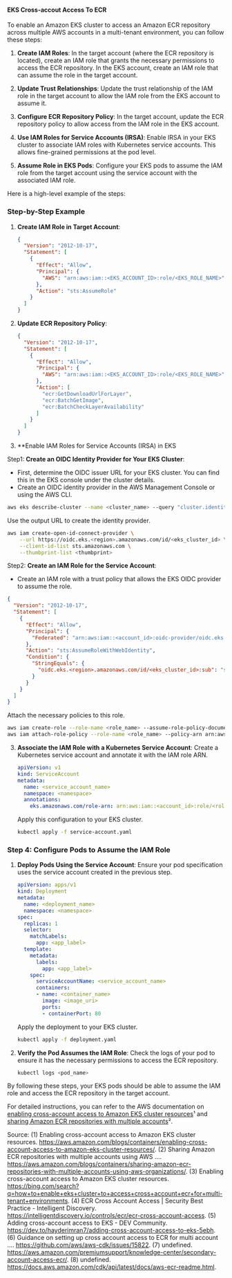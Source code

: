 #### EKS Cross-accout Access To ECR

To enable an Amazon EKS cluster to access an Amazon ECR repository across multiple AWS accounts in a multi-tenant environment, you can follow these steps:

1. **Create IAM Roles**:
   In the target account (where the ECR repository is located), create an IAM role that grants the necessary permissions to access the ECR repository.
   In the EKS account, create an IAM role that can assume the role in the target account.

2. **Update Trust Relationships**:
   Update the trust relationship of the IAM role in the target account to allow the IAM role from the EKS account to assume it.

3. **Configure ECR Repository Policy**:
   In the target account, update the ECR repository policy to allow access from the IAM role in the EKS account.

4. **Use IAM Roles for Service Accounts (IRSA)**:
   Enable IRSA in your EKS cluster to associate IAM roles with Kubernetes service accounts. This allows fine-grained permissions at the pod level.

5. **Assume Role in EKS Pods**:
   Configure your EKS pods to assume the IAM role from the target account using the service account with the associated IAM role.

Here is a high-level example of the steps:

### Step-by-Step Example

1. **Create IAM Role in Target Account**:
   ```json
   {
     "Version": "2012-10-17",
     "Statement": [
       {
         "Effect": "Allow",
         "Principal": {
           "AWS": "arn:aws:iam::<EKS_ACCOUNT_ID>:role/<EKS_ROLE_NAME>"
         },
         "Action": "sts:AssumeRole"
       }
     ]
   }
   ```

2. **Update ECR Repository Policy**:
   ```json
   {
     "Version": "2012-10-17",
     "Statement": [
       {
         "Effect": "Allow",
         "Principal": {
           "AWS": "arn:aws:iam::<EKS_ACCOUNT_ID>:role/<EKS_ROLE_NAME>"
         },
         "Action": [
           "ecr:GetDownloadUrlForLayer",
           "ecr:BatchGetImage",
           "ecr:BatchCheckLayerAvailability"
         ]
       }
     ]
   }
   ```

3. **Enable IAM Roles for Service Accounts (IRSA) in EKS

 Step1: **Create an OIDC Identity Provider for Your EKS Cluster**:
   - First, determine the OIDC issuer URL for your EKS cluster. You can find this in the EKS console under the cluster details.
   - Create an OIDC identity provider in the AWS Management Console or using the AWS CLI.

   ```sh
   aws eks describe-cluster --name <cluster_name> --query "cluster.identity.oidc.issuer" --output text
   ```

   Use the output URL to create the identity provider.

   ```sh
   aws iam create-open-id-connect-provider \
       --url https://oidc.eks.<region>.amazonaws.com/id/<eks_cluster_id> \
       --client-id-list sts.amazonaws.com \
       --thumbprint-list <thumbprint>
   ```

Step2: **Create an IAM Role for the Service Account**:
   - Create an IAM role with a trust policy that allows the EKS OIDC provider to assume the role.

   ```json
   {
     "Version": "2012-10-17",
     "Statement": [
       {
         "Effect": "Allow",
         "Principal": {
           "Federated": "arn:aws:iam::<account_id>:oidc-provider/oidc.eks.<region>.amazonaws.com/id/<eks_cluster_id>"
         },
         "Action": "sts:AssumeRoleWithWebIdentity",
         "Condition": {
           "StringEquals": {
             "oidc.eks.<region>.amazonaws.com/id/<eks_cluster_id>:sub": "system:serviceaccount:<namespace>:<service_account_name>"
           }
         }
       }
     ]
   }
   ```

   Attach the necessary policies to this role.

   ```sh
   aws iam create-role --role-name <role_name> --assume-role-policy-document file://trust-policy.json
   aws iam attach-role-policy --role-name <role_name> --policy-arn arn:aws:iam::aws:policy/AmazonEC2ContainerRegistryReadOnly
   ```

3. **Associate the IAM Role with a Kubernetes Service Account**:
   Create a Kubernetes service account and annotate it with the IAM role ARN.

   ```yaml
   apiVersion: v1
   kind: ServiceAccount
   metadata:
     name: <service_account_name>
     namespace: <namespace>
     annotations:
       eks.amazonaws.com/role-arn: arn:aws:iam::<account_id>:role/<role_name>
   ```

   Apply this configuration to your EKS cluster.

   ```sh
   kubectl apply -f service-account.yaml
   ```

### Step 4: Configure Pods to Assume the IAM Role

1. **Deploy Pods Using the Service Account**:
   Ensure your pod specification uses the service account created in the previous step.

   ```yaml
   apiVersion: apps/v1
   kind: Deployment
   metadata:
     name: <deployment_name>
     namespace: <namespace>
   spec:
     replicas: 1
     selector:
       matchLabels:
         app: <app_label>
     template:
       metadata:
         labels:
           app: <app_label>
       spec:
         serviceAccountName: <service_account_name>
         containers:
         - name: <container_name>
           image: <image_uri>
           ports:
           - containerPort: 80
   ```

   Apply the deployment to your EKS cluster.

   ```sh
   kubectl apply -f deployment.yaml
   ```

2. **Verify the Pod Assumes the IAM Role**:
   Check the logs of your pod to ensure it has the necessary permissions to access the ECR repository.

   ```sh
   kubectl logs <pod_name>
   ```

By following these steps, your EKS pods should be able to assume the IAM role and access the ECR repository in the target account.


For detailed instructions, you can refer to the AWS documentation on [enabling cross-account access to Amazon EKS cluster resources](https://aws.amazon.com/blogs/containers/enabling-cross-account-access-to-amazon-eks-cluster-resources/)¹ and [sharing Amazon ECR repositories with multiple accounts](https://aws.amazon.com/blogs/containers/sharing-amazon-ecr-repositories-with-multiple-accounts-using-aws-organizations/)².


Source:
(1) Enabling cross-account access to Amazon EKS cluster resources. https://aws.amazon.com/blogs/containers/enabling-cross-account-access-to-amazon-eks-cluster-resources/.
(2) Sharing Amazon ECR repositories with multiple accounts using AWS .... https://aws.amazon.com/blogs/containers/sharing-amazon-ecr-repositories-with-multiple-accounts-using-aws-organizations/.
(3) Enabling cross-account access to Amazon EKS cluster resources. https://bing.com/search?q=how+to+enable+eks+cluster+to+access+cross+account+ecr+for+multi-tenant+environments.
(4) ECR Cross Account Access | Security Best Practice - Intelligent Discovery. https://intelligentdiscovery.io/controls/ecr/ecr-cross-account-access.
(5) Adding cross-account access to EKS - DEV Community. https://dev.to/hayderimran7/adding-cross-account-access-to-eks-5ebh.
(6) Guidance on setting up cross account access to ECR for multi account .... https://github.com/aws/aws-cdk/issues/15822.
(7) undefined. https://aws.amazon.com/premiumsupport/knowledge-center/secondary-account-access-ecr/.
(8) undefined. https://docs.aws.amazon.com/cdk/api/latest/docs/aws-ecr-readme.html.